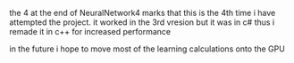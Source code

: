 the 4 at the end of NeuralNetwork4 marks that this is the 4th time i have attempted the project.
it worked in the 3rd vresion but it was in c# thus i remade it in c++ for increased performance

in the future i hope to move most of the learning calculations onto the GPU